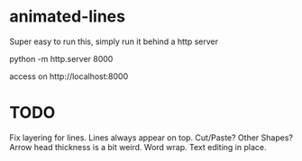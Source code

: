 # animated-lines

Super easy to run this, simply run it behind a http server

python -m http.server 8000       

access on http://localhost:8000

# TODO

Fix layering for lines. Lines always appear on top.
Cut/Paste? 
Other Shapes?
Arrow head thickness is a bit weird. 
Word wrap. Text editing in place. 

